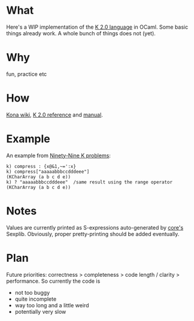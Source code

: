 # What

Here's a WIP implementation of the [K 2.0 language](http://en.wikipedia.org/wiki/K_(programming_language)) in OCaml. Some basic things already work. A whole bunch of things does not (yet).

# Why

fun, practice etc

# How

[Kona wiki](https://github.com/kevinlawler/kona/wiki), [K 2.0 reference](http://web.archive.org/web/20050504070651/http://www.kx.com/technical/documents/kreflite.pdf) and [manual](http://web.archive.org/web/20041022042401/http://www.kx.com/technical/documents/kusrlite.pdf).

# Example

An example from [Ninety-Nine K problems](https://github.com/kevinlawler/kona/wiki/K-99%3A-Ninety-Nine-K-Problems):

~~~~
k) compress : {x@&1,~=':x}
k) compress["aaaaabbbccdddeee"]
(KCharArray (a b c d e))
k) ? "aaaaabbbccdddeee"  /same result using the range operator
(KCharArray (a b c d e))
~~~~

# Notes

Values are currently printed as S-expressions auto-generated by [core's](https://github.com/janestreet/core) Sexplib. Obviously, proper pretty-printing should be added eventually.

# Plan

Future priorities: correctness > completeness > code length / clarity > performance. So currently the code is

  - not too buggy
  - quite incomplete
  - way too long and a little weird
  - potentially very slow